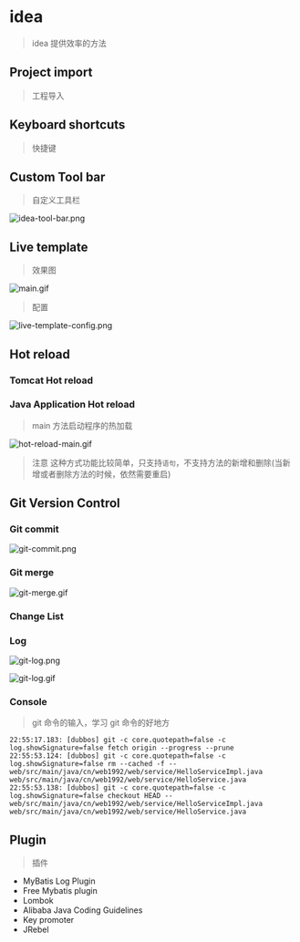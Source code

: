 # idea

> idea 提供效率的方法

## Project import

> 工程导入

## Keyboard shortcuts

> 快捷键

## Custom Tool bar

> 自定义工具栏

![idea-tool-bar.png](./images/idea-tool-bar.png)

## Live template

> 效果图

![main.gif](./images/main.gif)

> 配置

![live-template-config.png](./images/live-template-config.png)

## Hot reload

### Tomcat Hot reload

### Java Application Hot reload

> main 方法启动程序的热加载

![hot-reload-main.gif](./images/hot-reload-main.gif)

> 注意 这种方式功能比较简单，只支持`语句`，不支持方法的新增和删除(当新增或者删除方法的时候，依然需要重启)

## Git Version Control

### Git commit

![git-commit.png](./images/git-commit.png)

### Git merge

![git-merge.gif](./images/git-merge.gif)

### Change List

### Log

![git-log.png](./images/git-log.png)

![git-log.gif](./images/git-log.gif)

### Console

> git 命令的输入，学习 git 命令的好地方

```log
22:55:17.183: [dubbos] git -c core.quotepath=false -c log.showSignature=false fetch origin --progress --prune
22:55:53.124: [dubbos] git -c core.quotepath=false -c log.showSignature=false rm --cached -f -- web/src/main/java/cn/web1992/web/service/HelloServiceImpl.java web/src/main/java/cn/web1992/web/service/HelloService.java
22:55:53.138: [dubbos] git -c core.quotepath=false -c log.showSignature=false checkout HEAD -- web/src/main/java/cn/web1992/web/service/HelloServiceImpl.java web/src/main/java/cn/web1992/web/service/HelloService.java
```

## Plugin

> 插件

- MyBatis Log Plugin
- Free Mybatis plugin
- Lombok
- Alibaba Java Coding Guidelines
- Key promoter
- JRebel
